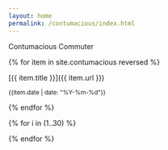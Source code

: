 ```yaml
---
layout: home
permalink: /contumacious/index.html
---
```

<div class="boxes">

<div class="box box2">

Contumacious Commuter

</div>

{% for item in site.contumacious reversed %}
<div class="box altbox">
[{{ item.title }}]({{ item.url }})

<small>{{item.date | date: "%Y-%m-%d"}}</small>
</div>
{% endfor %}

{% for i in (1..30) %}

<div class="box"></div>

{% endfor %}


</div>
